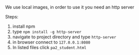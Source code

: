 We use local images, in order to use it you need an http server

Steps:
1. install npm
2. type `npm install -g http-server`
3. navigate to project directory and type `http-server`
4. in browser connect to `127.0.0.1:8080`
5. In listed files click `pa2_student.html`